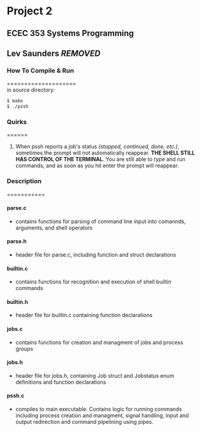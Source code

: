 # Project 2
## ECEC 353 Systems Programming
## Lev Saunders ***REMOVED***

### How To Compile & Run
====================  
in source directory:
```bash
$ make
$ ./pssh
```
### Quirks
======  
1. When pssh reports a job's status _(stopped, continued, done, etc.)_, sometimes the prompt will not automatically reappear. __THE SHELL STILL HAS CONTROL OF THE TERMINAL__. You are still able to type and run commands, and as soon as you hit enter the prompt will reappear.

### Description
===========  
#### parse.c
  - contains functions for parsing of command line input into comannds, arguments, and shell operators
#### parse.h
  - header file for parse.c, including function and struct declarations
#### builtin.c
  - contains functions for recognition and execution of shell builtin commands
#### builtin.h
  - header file for builtin.c containing function declarations
#### jobs.c
  - contains functions for creation and managment of jobs and process groups
#### jobs.h
  - header file for jobs.h, containing Job struct and Jobstatus enum definitions and function declarations
#### pssh.c
  - compiles to main executable. Contains logic for running commands including process creation and managment, signal handling, input and output redirection and command pipelining using pipes.